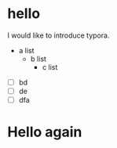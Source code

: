 # hello

I would like to introduce typora.

- a list 
  - b list 
    - c list
- [ ] bd
- [ ] de
- [ ] dfa

# Hello again


